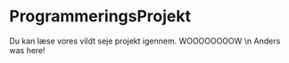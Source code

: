 # ProgrammeringsProjekt
Du kan læse vores vildt seje projekt igennem. WOOOOOOOOW
\n
Anders was here!
